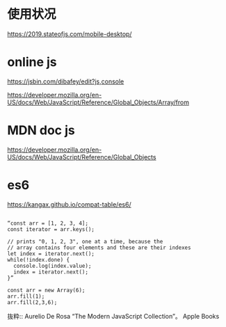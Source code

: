 # 使用状况
https://2019.stateofjs.com/mobile-desktop/

# online js
https://jsbin.com/dibafey/edit?js,console

https://developer.mozilla.org/en-US/docs/Web/JavaScript/Reference/Global_Objects/Array/from


# MDN doc js
https://developer.mozilla.org/en-US/docs/Web/JavaScript/Reference/Global_Objects

# es6
https://kangax.github.io/compat-table/es6/


```

“const arr = [1, 2, 3, 4];
const iterator = arr.keys();

// prints "0, 1, 2, 3", one at a time, because the
// array contains four elements and these are their indexes
let index = iterator.next();
while(!index.done) {
  console.log(index.value);
  index = iterator.next();
}”

const arr = new Array(6);
arr.fill(1);
arr.fill(2,3,6);
```

抜粋:: Aurelio De Rosa  “The Modern JavaScript Collection”。 Apple Books  
